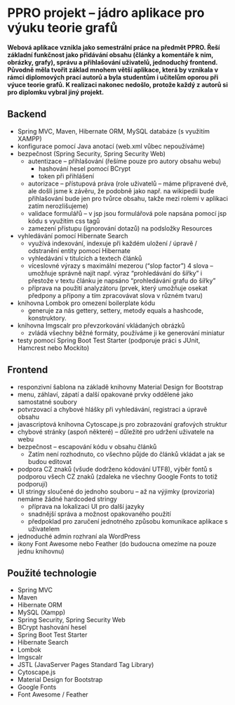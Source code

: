 ﻿PPRO projekt – jádro aplikace pro výuku teorie grafů
=====================================================
**Webová aplikace vznikla jako semestrální práce na předmět PPRO. Řeší základní funkčnost jako přidávání obsahu (články a komentáře k nim, obrázky, grafy), správu a přihlašování uživatelů, jednoduchý frontend. Původně měla tvořit základ mnohem větší aplikace, která by vznikala v rámci diplomových prací autorů a byla studentům i učitelům oporou při výuce teorie grafů. K realizaci nakonec nedošlo, protože každý z autorů si pro diplomku vybral jiný projekt.**

Backend
---------
* Spring MVC, Maven, Hibernate ORM, MySQL databáze (s využitím XAMPP)
* konfigurace pomocí Java anotací (web.xml vůbec nepoužíváme)
* bezpečnost (Spring Security, Spring Security Web)
	* autentizace – přihlašování (řešíme pouze pro autory obsahu webu)
		* hashování hesel pomocí BCrypt
		* token při přihlášení
	* autorizace – přístupová práva (role uživatelů – máme připravené dvě, ale došli jsme k závěru, že podobně jako např. na wikipedii bude přihlašování bude jen pro tvůrce obsahu, takže mezi rolemi v aplikaci zatím nerozlišujeme)
	* validace formulářů – v jsp jsou formulářová pole napsána pomocí jsp kódu s využitím css tagů
	* zamezení přístupu (ignorování dotazů) na podsložky Resources
* vyhledávání pomocí Hibernate Search
	* využívá indexování, indexuje při každém uložení / úpravě / odstranění entity pomocí Hibernate
	* vyhledávání v titulcích a textech článků
	* víceslovné výrazy s maximální mezerou (“slop factor”) 4 slova – umožňuje správně najít např. výraz “prohledávání do šířky” i přestože v textu článku je napsáno “prohledávání grafu do šířky”
	* příprava na použití analyzátoru (prvek, který umožňuje osekat předpony a přípony a tím zpracovávat slova v různém tvaru)
* knihovna Lombok pro omezení boilerplate kódu 
	* generuje za nás gettery, settery, metody equals a hashcode, konstruktory. 
* knihovna Imgscalr pro převzorkování vkládaných obrázků
	* zvládá všechny běžné formáty, používáme ji ke generování miniatur
* testy pomocí Spring Boot Test Starter (podporuje práci s JUnit, Hamcrest nebo Mockito)

Frontend
------------
* responzivní šablona na základě knihovny Material Design for Bootstrap
* menu, záhlaví, zápatí a další opakované prvky oddělené jako samostatné soubory
* potvrzovací a chybové hlášky při vyhledávání, registraci a úpravě obsahu
* javascriptová knihovna Cytoscape.js pro zobrazování grafových struktur
* chybové stránky (aspoň některé) – důležité pro udržení uživatele na webu
* bezpečnost – escapování kódu v obsahu článků
	* Zatím není rozhodnuto, co všechno půjde do článků vkládat a jak se budou editovat
* podpora CZ znaků (všude dodrženo kódování UTF8), výběr fontů s podporou všech CZ znaků (zdaleka ne všechny Google Fonts to totiž podporují)
* UI stringy sloučené do jednoho souboru – až na výjimky (provizoria) nemáme žádné hardcoded stringy
	* příprava na lokalizaci UI pro další jazyky
	* snadnější správa a možnost opakovaného použití
	* předpoklad pro zaručení jednotného způsobu komunikace aplikace s uživatelem 
* jednoduché admin rozhraní ala WordPress
* ikony Font Awesome nebo Feather (do budoucna omezíme na pouze jednu knihovnu)

Použité technologie
--------------------
* Spring MVC
* Maven
* Hibernate ORM
* MySQL (Xampp)
* Spring Security, Spring Security Web
* BCrypt hashování hesel
* Spring Boot Test Starter
* Hibernate Search
* Lombok
* Imgscalr
* JSTL (JavaServer Pages Standard Tag Library)
* Cytoscape.js
* Material Design for Bootstrap
* Google Fonts
* Font Awesome / Feather
